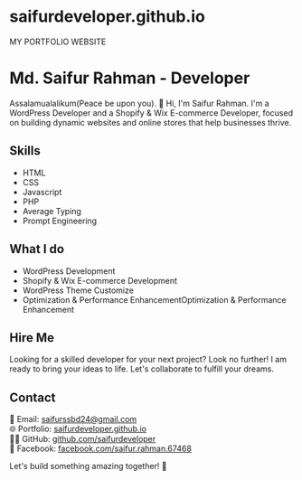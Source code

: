 # saifurdeveloper.github.io
MY PORTFOLIO WEBSITE

# Md. Saifur Rahman - Developer

Assalamualalikum(Peace be upon you). 👋 Hi, I'm Saifur Rahman. I'm a WordPress Developer and a Shopify & Wix E-commerce Developer, focused on building dynamic websites and online stores that help businesses thrive.

## Skills
- HTML
- CSS
- Javascript
- PHP
- Average Typing
- Prompt Engineering

## What I do
- WordPress Development
- Shopify & Wix E-commerce Development
- WordPress Theme Customize
- Optimization & Performance EnhancementOptimization & Performance Enhancement
  
## Hire Me
Looking for a skilled developer for your next project? Look no further!
I am ready to bring your ideas to life. Let's collaborate to fulfill your dreams.

## Contact
📧 Email: [saifurssbd24@gmail.com](mailto:saifurssbd24@gmail.com)  
🌐 Portfolio: [saifurdeveloper.github.io](https://saifurdeveloper.github.io)  
👩‍💻 GitHub: [github.com/saifurdeveloper](https://github.com/saifurdeveloper)  
🤵 Facebook: [facebook.com/saifur.rahman.67468](https://www.facebook.com/saifur.rahman.67468)

Let's build something amazing together! 🚀
